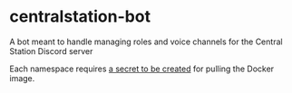 # centralstation-bot

A bot meant to handle managing roles and voice channels for the Central Station Discord server

Each namespace requires [a secret to be created](https://kubernetes.io/docs/tasks/configure-pod-container/pull-image-private-registry/) for pulling the Docker image.
